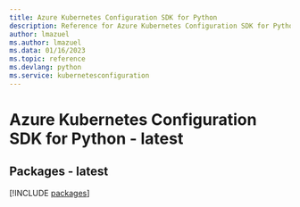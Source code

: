 ```yaml
---
title: Azure Kubernetes Configuration SDK for Python
description: Reference for Azure Kubernetes Configuration SDK for Python
author: lmazuel
ms.author: lmazuel
ms.data: 01/16/2023
ms.topic: reference
ms.devlang: python
ms.service: kubernetesconfiguration
---
```

# Azure Kubernetes Configuration SDK for Python - latest
## Packages - latest
[!INCLUDE [packages](kubernetes-configuration-index.md)]